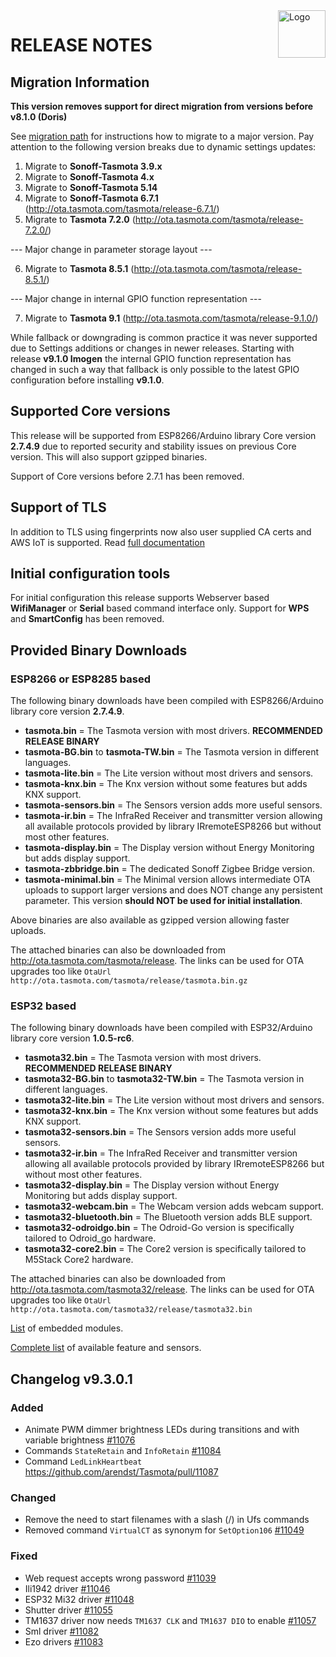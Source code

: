 <img src="https://github.com/arendst/Tasmota/blob/master/tools/logo/TASMOTA_FullLogo_Vector.svg" alt="Logo" align="right" height="76"/>

# RELEASE NOTES

## Migration Information

**This version removes support for direct migration from versions before v8.1.0 (Doris)**

See [migration path](https://tasmota.github.io/docs/Upgrading#migration-path) for instructions how to migrate to a major version. Pay attention to the following version breaks due to dynamic settings updates:

1. Migrate to **Sonoff-Tasmota 3.9.x**
2. Migrate to **Sonoff-Tasmota 4.x**
3. Migrate to **Sonoff-Tasmota 5.14**
4. Migrate to **Sonoff-Tasmota 6.7.1** (http://ota.tasmota.com/tasmota/release-6.7.1/)
5. Migrate to **Tasmota 7.2.0** (http://ota.tasmota.com/tasmota/release-7.2.0/)

--- Major change in parameter storage layout ---

6. Migrate to **Tasmota 8.5.1** (http://ota.tasmota.com/tasmota/release-8.5.1/)

--- Major change in internal GPIO function representation ---

7. Migrate to **Tasmota 9.1** (http://ota.tasmota.com/tasmota/release-9.1.0/)

While fallback or downgrading is common practice it was never supported due to Settings additions or changes in newer releases. Starting with release **v9.1.0 Imogen** the internal GPIO function representation has changed in such a way that fallback is only possible to the latest GPIO configuration before installing **v9.1.0**.

## Supported Core versions

This release will be supported from ESP8266/Arduino library Core version **2.7.4.9** due to reported security and stability issues on previous Core version. This will also support gzipped binaries.

Support of Core versions before 2.7.1 has been removed.

## Support of TLS

In addition to TLS using fingerprints now also user supplied CA certs and AWS IoT is supported. Read [full documentation](https://tasmota.github.io/docs/AWS-IoT)

## Initial configuration tools

For initial configuration this release supports Webserver based **WifiManager** or **Serial** based command interface only. Support for **WPS** and **SmartConfig** has been removed.

## Provided Binary Downloads

### ESP8266 or ESP8285 based
The following binary downloads have been compiled with ESP8266/Arduino library core version **2.7.4.9**.

- **tasmota.bin** = The Tasmota version with most drivers. **RECOMMENDED RELEASE BINARY**
- **tasmota-BG.bin** to **tasmota-TW.bin** = The Tasmota version in different languages.
- **tasmota-lite.bin** = The Lite version without most drivers and sensors.
- **tasmota-knx.bin** = The Knx version without some features but adds KNX support.
- **tasmota-sensors.bin** = The Sensors version adds more useful sensors.
- **tasmota-ir.bin** = The InfraRed Receiver and transmitter version allowing all available protocols provided by library IRremoteESP8266 but without most other features.
- **tasmota-display.bin** = The Display version without Energy Monitoring but adds display support.
- **tasmota-zbbridge.bin** = The dedicated Sonoff Zigbee Bridge version.
- **tasmota-minimal.bin** = The Minimal version allows intermediate OTA uploads to support larger versions and does NOT change any persistent parameter. This version **should NOT be used for initial installation**.

Above binaries are also available as gzipped version allowing faster uploads.

The attached binaries can also be downloaded from http://ota.tasmota.com/tasmota/release. The links can be used for OTA upgrades too like ``OtaUrl http://ota.tasmota.com/tasmota/release/tasmota.bin.gz``

### ESP32 based
The following binary downloads have been compiled with ESP32/Arduino library core version **1.0.5-rc6**.

- **tasmota32.bin** = The Tasmota version with most drivers. **RECOMMENDED RELEASE BINARY**
- **tasmota32-BG.bin** to **tasmota32-TW.bin** = The Tasmota version in different languages.
- **tasmota32-lite.bin** = The Lite version without most drivers and sensors.
- **tasmota32-knx.bin** = The Knx version without some features but adds KNX support.
- **tasmota32-sensors.bin** = The Sensors version adds more useful sensors.
- **tasmota32-ir.bin** = The InfraRed Receiver and transmitter version allowing all available protocols provided by library IRremoteESP8266 but without most other features.
- **tasmota32-display.bin** = The Display version without Energy Monitoring but adds display support.
- **tasmota32-webcam.bin** = The Webcam version adds webcam support.
- **tasmota32-bluetooth.bin** = The Bluetooth version adds BLE support.
- **tasmota32-odroidgo.bin** = The Odroid-Go version is specifically tailored to Odroid_go hardware.
- **tasmota32-core2.bin** = The Core2 version is specifically tailored to M5Stack Core2 hardware.

The attached binaries can also be downloaded from http://ota.tasmota.com/tasmota32/release. The links can be used for OTA upgrades too like ``OtaUrl http://ota.tasmota.com/tasmota32/release/tasmota32.bin``

[List](MODULES.md) of embedded modules.

[Complete list](BUILDS.md) of available feature and sensors.

## Changelog v9.3.0.1
### Added
- Animate PWM dimmer brightness LEDs during transitions and with variable brightness [#11076](https://github.com/arendst/Tasmota/issues/11076)
- Commands ``StateRetain`` and ``InfoRetain`` [#11084](https://github.com/arendst/Tasmota/issues/11084)
- Command ``LedLinkHeartbeat`` https://github.com/arendst/Tasmota/pull/11087

### Changed
- Remove the need to start filenames with a slash (/) in Ufs commands
- Removed command ``VirtualCT`` as synonym for ``SetOption106`` [#11049](https://github.com/arendst/Tasmota/issues/11049)

### Fixed
- Web request accepts wrong password [#11039](https://github.com/arendst/Tasmota/issues/11039)
- Ili1942 driver [#11046](https://github.com/arendst/Tasmota/issues/11046)
- ESP32 Mi32 driver [#11048](https://github.com/arendst/Tasmota/issues/11048)
- Shutter driver [#11055](https://github.com/arendst/Tasmota/issues/11055)
- TM1637 driver now needs ``TM1637 CLK`` and ``TM1637 DIO`` to enable [#11057](https://github.com/arendst/Tasmota/issues/11057)
- Sml driver [#11082](https://github.com/arendst/Tasmota/issues/11082)
- Ezo drivers [#11083](https://github.com/arendst/Tasmota/issues/11083)

